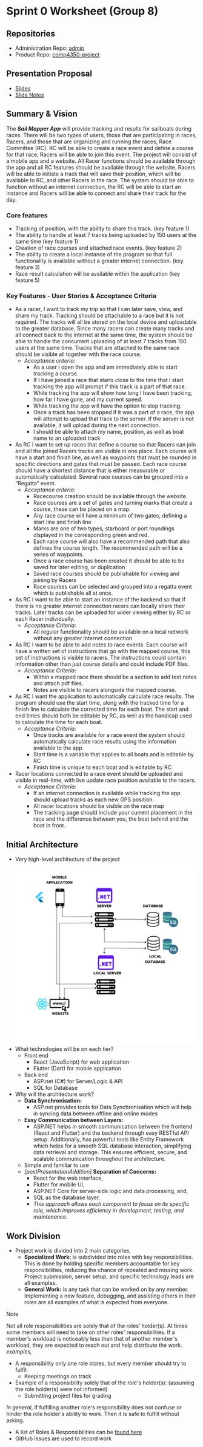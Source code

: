 # Sprint 0 Worksheet (Group 8)

## Repositories
- Administration Repo: [admin](https://github.com/COMP-4350-Group-8/admin)
- Product Repo: [comp4350-project](https://github.com/COMP-4350-Group-8/comp4350-project)

## Presentation Proposal
- [Slides](%5B2024-09-20%5DPresentationPitch.pdf)
- [Slide Notes](%5B2024-09-20%5DPresentationPitchNotes.md)

## Summary & Vision
The ___Sail Mapper App___ will provide tracking and results for sailboats during races.
There will be two types of users, those that are participating in races, Racers, and those that are organizing and running the races, Race Committee (RC). RC will be able to create a race event and define a course for that race, Racers will be able to join this event.
The project will consist of a mobile app and a website. All Racer functions should be available through the app and all RC features should be available through the website. Racers will be able to initiate a track that will save their position, which will be available to RC, and other Racers in the race. The system should be able to function without an internet connection, the RC will be able to start an instance and Racers will be able to connect and share their track for the day.

### Core features
- Tracking of position, with the ability to share this track. (key feature 1)
- The ability to handle at least 7 tracks being uploaded by 150 users at the same time (key feature 1)
- Creation of race courses and attached race events. (key feature 2)
- The ability to create a local instance of the program so that full functionality is available without a greater internet connection. (key feature 3)
- Race result calculation will be available within the application (key feature 5) 

### Key Features - User Stories & Acceptance Criteria
- As a racer, I want to track my trip so that I can later save, view, and share my track. Tracking should be attachable to a race but it is not required. The tracks will all be stored on the local device and uploadable to the greater database. Since many racers can create many tracks and all connect back to the internet at the same time, the system should be able to handle the concurrent uploading of at least 7 tracks from 150 users at the same time. Tracks that are attached to the same race should be visible all together with the race course. 
  - _Acceptance criteria:_
    - As a user I open the app and am immediately able to start tracking a course. 
    - If I have joined a race that starts close to the time that I start tracking the app will prompt if this track is a part of that race. 
    - While tracking the app will show how long I have been tracking, how far I have gone, and my current speed. 
    - While tracking the app will have the option to stop tracking.
    - Once a track has been stopped if it was a part of a race, the app will attempt to upload that track to the server. If the server is not available, it will upload during the next connection. 
    - I should be able to attach my name, position, as well as boat name to an uploaded track
- As RC I want to set up races that define a course so that Racers can join and all the joined Racers tracks are visible in one place. Each course will have a start and finish line, as well as waypoints that must be rounded in specific directions and gates that must be passed. Each race course should have a shortest distance that is either measurable or automatically calculated. Several race courses can be grouped into a “Regatta” event. 
  - *Acceptance criteria:*
    - Racecourse creation should be available through the website. 
    - Race courses are a set of gates and turning marks that create a course, these can be placed on a map.
    - Any race course will have a minimum of two gates, defining a start line and finish line
    - Marks are one of two types, starboard or port roundings displayed in the corresponding green and red.
    - Each race course will also have a recommended path that also defines the course length. The recommended path will be a series of waypoints.
    - Once a race course has been created it should be able to be saved for later editing, or duplication
    - Saved race courses should be publishable for viewing and joining by Racers
    - Race courses can be selected and grouped into a regatta event  which is publishable all at once. 
- As RC I want to be able to start an instance of the backend so that if there is no greater internet connection racers can locally share their tracks. Later tracks can be uploaded for wider viewing either by RC or each Racer individually.
  - *Acceptance Criteria:*
    - All regular functionality should be available on a local network without any greater internet connection 
- As RC I want to be able to add notes to race events. Each course will have a written set of instructions that go with the mapped course, this set of instructions is visible to racers. The instructions could contain information other than just course details and could include PDF files.
  - *Acceptance Criteria:*
    - Within a mapped race there should be a section to add text notes and attach pdf files.
    - Notes are visible to racers alongside the mapped course.
- As RC I want the application to automatically calculate race results. The program should use the start time, along with the tracked time for a finish line to calculate the corrected time for each boat. The start and end times should both be editable by RC, as well as the handicap used to calculate the time for each boat.
  - *Acceptance Criteria:*
    - Once tracks are available for a race event the system should automatically calculate race results using the information available to the app. 
    - Start time is a variable that applies to all boats and is editable by RC
    - Finish time is unique to each boat and is editable by RC
- Racer locations connected to a race event should be uploaded and visible in real-time, with live update race position available to the racers.
  - *Acceptance Criteria:*
    - If an internet connection is available while tracking the app should upload tracks as each new GPS position.
    - All racer locations should be visible on the race map
    - The tracking page should include your current placement in the race and the difference  between you, the boat behind and the boat in front. 

## Initial Architecture
- Very high-level architecture of the project
![](sprint0_ArchitectureDiagram.png)
- What technologies will be on each tier?
  - Front end
    - React (JavaScript) for web application
    - Flutter (Dart) for mobile application 
  - Back end
    - ASP.net (C#) for Server/Logic & API
    - SQL for Database
- Why will the architecture work?
  - __Data Synchronisation:__ 
    - ASP.net provides tools for Data Synchronisation which will help in syncing data between offline and online modes
  - __Easy Communication between Layers:__
    - ASP.NET helps in smooth communication between the frontend (React and Flutter) and the backend through easy RESTful API setup. Additionally, has powerful tools like Entity Framework which helps for a smooth SQL database interaction, simplifying data retrieval and storage. This ensures efficient, secure, and scalable communication throughout the architecture.
  - Simple and familiar to use
  - _[postPresentationAddition]_ __Separation of Concerns:__ 
    - React for the web interface,
    - Flutter for mobile UI,
    - ASP.NET Core for server-side logic and data processing, and,
    - SQL as the database layer.
    - *This approach allows each component to focus on its specific role, which improves efficiency in development, testing, and maintenance.*

## Work Division
- Project work is divided into 2 main categories,
  - __Specialized Work:__ is subdivided into roles with key responsibilities. This is done by holding specific members accountable for key responsibilities, reducing the chance of repeated and missing work. Project submission, server setup, and specific technology leads are all examples.
  - __General Work:__ is any task that can be worked on by any member. Implementing a new feature, debugging, and assisting others in their roles are all examples of what is expected from everyone.
> [!NOTE]
> Not all role responsibilities are solely that of the roles’ holder(s). At times some members will need to take on other roles' responsibilities. If a member’s workload is noticeably less than that of another member's workload, they are expected to reach out and help distribute the work. *examples,*
> - A responsibility only one role states, but every member should try to fulfil:
>   - Keeping meetings on track
> - Example of a responsibility solely that of the role's holder(s): (assuming the role holder(s) were not informed)
>   - Submitting project files for grading
> 
> _In general_, if fulfilling another role's responsibility does not confuse or hinder the role holder's ability to work. Then it is safe to fulfill without asking.
- A list of Roles & Responsibilities can be [found here](https://github.com/COMP-4350-Group-8/admin/blob/main/role-responsibilities.md)
- GitHub Issues are used to record work

